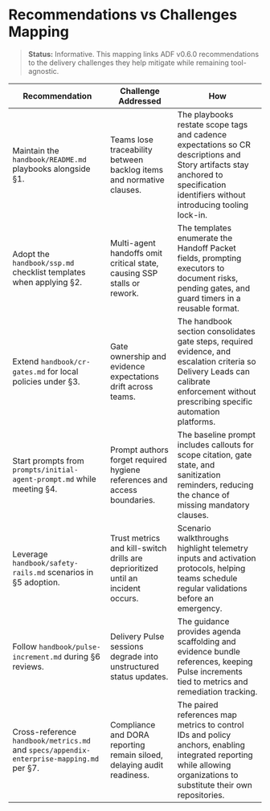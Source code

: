 # Recommendations vs Challenges Mapping

> **Status:** Informative. This mapping links ADF v0.6.0 recommendations to the delivery challenges they help mitigate while remaining tool-agnostic.

| Recommendation | Challenge Addressed | How |
|----------------|---------------------|-----|
| Maintain the `handbook/README.md` playbooks alongside §1. | Teams lose traceability between backlog items and normative clauses. | The playbooks restate scope tags and cadence expectations so CR descriptions and Story artifacts stay anchored to specification identifiers without introducing tooling lock-in. |
| Adopt the `handbook/ssp.md` checklist templates when applying §2. | Multi-agent handoffs omit critical state, causing SSP stalls or rework. | The templates enumerate the Handoff Packet fields, prompting executors to document risks, pending gates, and guard timers in a reusable format. |
| Extend `handbook/cr-gates.md` for local policies under §3. | Gate ownership and evidence expectations drift across teams. | The handbook section consolidates gate steps, required evidence, and escalation criteria so Delivery Leads can calibrate enforcement without prescribing specific automation platforms. |
| Start prompts from `prompts/initial-agent-prompt.md` while meeting §4. | Prompt authors forget required hygiene references and access boundaries. | The baseline prompt includes callouts for scope citation, gate state, and sanitization reminders, reducing the chance of missing mandatory clauses. |
| Leverage `handbook/safety-rails.md` scenarios in §5 adoption. | Trust metrics and kill-switch drills are deprioritized until an incident occurs. | Scenario walkthroughs highlight telemetry inputs and activation protocols, helping teams schedule regular validations before an emergency. |
| Follow `handbook/pulse-increment.md` during §6 reviews. | Delivery Pulse sessions degrade into unstructured status updates. | The guidance provides agenda scaffolding and evidence bundle references, keeping Pulse increments tied to metrics and remediation tracking. |
| Cross-reference `handbook/metrics.md` and `specs/appendix-enterprise-mapping.md` per §7. | Compliance and DORA reporting remain siloed, delaying audit readiness. | The paired references map metrics to control IDs and policy anchors, enabling integrated reporting while allowing organizations to substitute their own repositories. |
